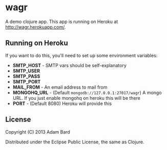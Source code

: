 # wagr

A demo clojure app. This app is running on Heroku at http://wagr.herokuapp.com/.

## Running on Heroku

If you want to do this, you'll need to set up some environment variables:

* **SMTP_HOST** - SMTP vars should be self-explanatory
* **SMTP_USER**
* **SMTP_PASS**
* **SMTP_PORT**
* **MAIL_FROM** - An email address to mail from
* **MONGOHQ_URL** - (Default `mongodb://127.0.0.1:27017/wagr`) A mongo URL. If you just enable mongohq on heroku this will be there
* **PORT** - (Default 8080) Heroku will provide this

## License

Copyright (C) 2013 Adam Bard

Distributed under the Eclipse Public License, the same as Clojure.
